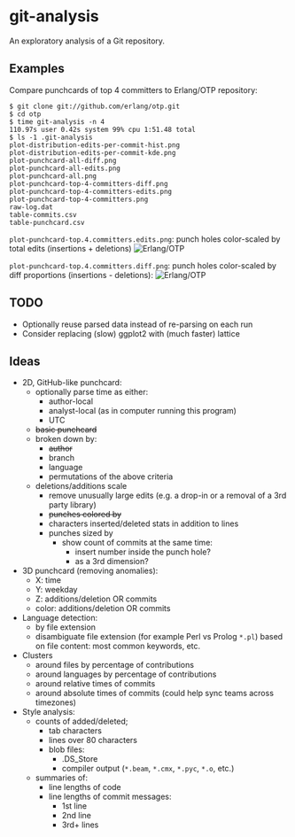 git-analysis
============

An exploratory analysis of a Git repository.


Examples
--------
Compare punchcards of top 4 committers to Erlang/OTP repository:
```shell
$ git clone git://github.com/erlang/otp.git
$ cd otp
$ time git-analysis -n 4
110.97s user 0.42s system 99% cpu 1:51.48 total
$ ls -1 .git-analysis
plot-distribution-edits-per-commit-hist.png
plot-distribution-edits-per-commit-kde.png
plot-punchcard-all-diff.png
plot-punchcard-all-edits.png
plot-punchcard-all.png
plot-punchcard-top-4-committers-diff.png
plot-punchcard-top-4-committers-edits.png
plot-punchcard-top-4-committers.png
raw-log.dat
table-commits.csv
table-punchcard.csv
```

`plot-punchcard-top.4.committers.edits.png`: punch holes color-scaled by total
edits
(insertions + deletions)
![Erlang/OTP](https://raw.github.com/ibnfirnas/git-analysis/master/examples/otp-punchcard-top-4-edits.png)

`plot-punchcard-top.4.committers.diff.png`: punch holes color-scaled by diff
proportions (insertions - deletions):
![Erlang/OTP](https://raw.github.com/ibnfirnas/git-analysis/master/examples/otp-punchcard-top-4-diff.png)


TODO
----
* Optionally reuse parsed data instead of re-parsing on each run
* Consider replacing (slow) ggplot2 with (much faster) lattice


Ideas
-----
* 2D, GitHub-like punchcard:
    - optionally parse time as either:
        + author-local
        + analyst-local (as in computer running this program)
        + UTC
    - ~~basic punchcard~~
    - broken down by:
        + ~~author~~
        + branch
        + language
        + permutations of the above criteria
    - deletions/additions scale
        + remove unusually large edits
          (e.g. a drop-in or a removal of a 3rd party library)
        + ~~punches colored by~~
        + characters inserted/deleted stats in addition to lines
        + punches sized by
            * show count of commits at the same time:
                - insert number inside the punch hole?
                - as a 3rd dimension?
* 3D punchcard (removing anomalies):
    - X: time
    - Y: weekday
    - Z: additions/deletion OR commits
    - color: additions/deletion OR commits
* Language detection:
    - by file extension
    - disambiguate file extension (for example Perl vs Prolog `*.pl`) based on
      file content: most common keywords, etc.
* Clusters
    - around files by percentage of contributions
    - around languages by percentage of contributions
    - around relative times of commits
    - around absolute times of commits (could help sync teams across timezones)
* Style analysis:
    - counts of added/deleted;
        + tab characters
        + lines over 80 characters
        + blob files:
            * .DS_Store
            * compiler output (`*.beam`, `*.cmx`, `*.pyc`, `*.o`, etc.)
    - summaries of:
        + line lengths of code
        + line lengths of commit messages:
            * 1st line
            * 2nd line
            * 3rd+ lines
